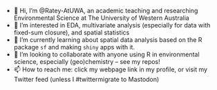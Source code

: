- 👋 Hi, I’m @Ratey-AtUWA, an academic teaching and researching Environmental Science at The University of Western Australia
- 👀 I’m interested in EDA, multivariate analysis (especially for data with fixed-sum closure), and spatial statistics
- 🌱 I’m currently learning about spatial data analysis based on the R package `sf` and making `shiny` apps with it.
- 💞️ I’m looking to collaborate with anyone using R in environmental science, especially (geo)chemistry – see my repos!
- 📫 How to reach me: click my webpage link in my profile, or visit my Twitter feed (unless I #twittermigrate to Mastodon)

<!---
Ratey-AtUWA/Ratey-AtUWA is a ✨ special ✨ repository because its `README.md` (this file) appears on your GitHub profile.
You can click the Preview link to take a look at your changes.
--->
